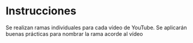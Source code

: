 <h1>Instrucciones</h1>
<p>Se realizan ramas individuales para cada vídeo de YouTube. Se aplicarán buenas prácticas para nombrar la rama acorde al vídeo</p>